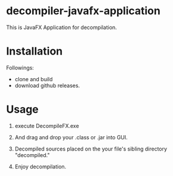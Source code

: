 # decompiler-javafx-application

This is JavaFX Application for decompilation.

# Installation

Followings:
* clone and build
* download github releases.

# Usage

1. execute DecompileFX.exe

2. And drag and drop your .class or .jar into GUI.

3. Decompiled sources placed on the your file's sibling directory "decompiled." 

4. Enjoy decompilation.
